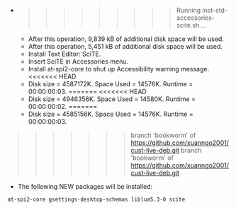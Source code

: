 * >>>>>>>>> Running inst-std-accessories-scite.sh ...
  * After this operation, 9,839 kB of additional disk space will be used.
  * After this operation, 5,451 kB of additional disk space will be used.
  * Install Text Editor: SciTE.
  * Insert SciTE in Accessories menu.
  * Install at-spi2-core to shut up Accessibility warning message.
<<<<<<< HEAD
  * Disk size = 4587172K. Space Used = 14576K. Runtime = 00:00:00:03.
=======
<<<<<<< HEAD
  * Disk size = 4946356K. Space Used = 14580K. Runtime = 00:00:00:02.
=======
  * Disk size = 4585156K. Space Used = 14576K. Runtime = 00:00:00:03.
>>>>>>> branch 'bookworm' of https://github.com/xuanngo2001/cust-live-deb.git
>>>>>>> branch 'bookworm' of https://github.com/xuanngo2001/cust-live-deb.git
  * The following NEW packages will be installed:
  ```bash
at-spi2-core gsettings-desktop-schemas liblua5.3-0 scite
  ```
